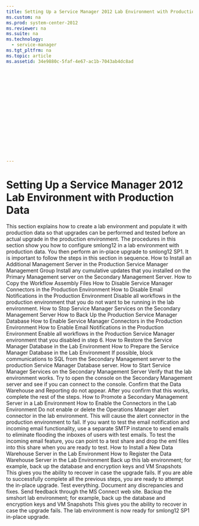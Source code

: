 ```yaml
---
title: Setting Up a Service Manager 2012 Lab Environment with Production Data
ms.custom: na
ms.prod: system-center-2012
ms.reviewer: na
ms.suite: na
ms.technology: 
  - service-manager
ms.tgt_pltfrm: na
ms.topic: article
ms.assetid: 34e9880c-5faf-4e67-ac1b-7043ab4dc8ad
 

















---
```

# Setting Up a Service Manager 2012 Lab Environment with Production Data
<?xml version="1.0" encoding="utf-8"?>
<developerConceptualDocument xmlns="http://ddue.schemas.microsoft.com/authoring/2003/5" xmlns:xlink="http://www.w3.org/1999/xlink" xmlns:xsi="http://www.w3.org/2001/XMLSchema-instance" xsi:schemaLocation="http://ddue.schemas.microsoft.com/authoring/2003/5 http://dduestorage.blob.core.windows.net/ddueschema/developer.xsd">
  <introduction>
    <para>This section explains how to create a lab environment and populate it with production data so that upgrades can be performed and tested before an actual upgrade in the production environment. The procedures in this section show you how to configure <token>smlong12</token> in a lab environment with production data. You then perform an in-place upgrade to <token>smlong12</token> SP1. It is important to follow the steps in this section in sequence.</para>
    <list class="ordered">
      <listItem>
        <para>
          <link xlink:href="03747a1c-cdb9-47ce-83d1-55ee9d6c8119">How to Install an Additional Management Server in the Production Service Manager Management Group</link>
        </para>
      </listItem>
      <listItem>
        <para>Install any cumulative updates that you installed on the Primary Management server on the Secondary Management Server.</para>
      </listItem>
      <listItem>
        <para>
          <link xlink:href="48fa12ca-e61b-4658-8eda-f9cc3af16dfc">How to Copy the Workflow Assembly Files</link>
        </para>
      </listItem>
      <listItem>
        <para>
          <link xlink:href="4bf9b574-f6d0-46f1-a989-aa0464f9a1ed">How to Disable Service Manager Connectors in the Production Environment</link>
        </para>
      </listItem>
      <listItem>
        <para>
          <link xlink:href="1317d2e6-b47b-41c0-826b-f7a4b3adf11b">How to Disable Email Notifications  in the Production Environment</link>
        </para>
      </listItem>
      <listItem>
        <para>Disable all workflows in the production environment that you do not want to be running in the lab environment.</para>
      </listItem>
      <listItem>
        <para>
          <link xlink:href="b4f30bdb-d45e-4390-b873-509d0b012398">How to Stop Service Manager Services on the Secondary Management Server</link>
        </para>
      </listItem>
      <listItem>
        <para>
          <link xlink:href="4ebe6cb4-0352-4c71-b2a9-0a235c0102d5">How to Back Up the Production Service Manager Database</link>
        </para>
      </listItem>
      <listItem>
        <para>
          <link xlink:href="0b055821-641a-4f09-96d9-14b1f84a950d">How to Enable Service Manager Connectors  in the Production Environment</link>
        </para>
      </listItem>
      <listItem>
        <para>
          <link xlink:href="441c09d3-16e6-4cc3-a242-83aad9ec3c4a">How to Enable Email Notifications in the Production Environment</link>
        </para>
      </listItem>
      <listItem>
        <para>Enable all workflows in the Production Service Manager environment that you disabled in step 6.</para>
      </listItem>
      <listItem>
        <para>
          <link xlink:href="acc6c46d-3377-47ce-9c94-ce20997d376f">How to Restore the Service Manager Database in the Lab Environment</link>
        </para>
      </listItem>
      <listItem>
        <para>
          <link xlink:href="7d3b8b19-77f9-4a96-a117-8ffef08da01a">How to Prepare the Service Manager Database in the Lab Environment</link>
        </para>
      </listItem>
      <listItem>
        <para>If possible, block communications to SQL from the Secondary Management server to the production Service Manager Database server.</para>
      </listItem>
      <listItem>
        <para>
          <link xlink:href="c6eecbd1-f867-4050-b66f-de9427410bb7">How to Start Service Manager Services on the Secondary Management Server</link>
        </para>
      </listItem>
      <listItem>
        <para>Verify that the lab environment works. Try to open the console on the Secondary Management server and see if you can connect to the console. Confirm that the Data Warehouse and Reporting do not appear. After you confirm that this works, complete the rest of the steps.</para>
      </listItem>
      <listItem>
        <para>
          <link xlink:href="df0bc01c-a314-441f-a983-27dfd92f95c0">How to Promote a Secondary Management Server in a Lab Environment</link>
        </para>
      </listItem>
      <listItem>
        <para>
          <link xlink:href="20ec2aaa-9fee-463b-a1d7-9cb272d8dd73">How to Enable the Connectors in the Lab Environment</link>
        </para>
        <alert class="note">
          <para>Do not enable or delete the Operations Manager alert connector in the lab environment. This will cause the alert connector in the production environment to fail.</para>
        </alert>
      </listItem>
      <listItem>
        <para>If you want to test the email notification and incoming email functionality, use a separate SMTP instance to send emails to eliminate flooding the inboxes of users with test emails. To test the incoming email feature, you can point to a test share and drop the eml files into this share when you are ready to test.</para>
      </listItem>
      <listItem>
        <para>
          <link xlink:href="239ee325-d396-4e8c-8d1e-adc7d28f3f04">How to Install a New Data Warehouse Server in the Lab Environment</link>
        </para>
      </listItem>
      <listItem>
        <para>
          <link xlink:href="ab0ec9ba-ba35-4a29-b933-472dfd18276a">How to Register the Data Warehouse Server in the Lab Environment</link>
        </para>
      </listItem>
      <listItem>
        <para>Back up this lab environment; for example, back up the database and encryption keys and VM Snapshots This gives you the ability to recover in case the upgrade fails.</para>
      </listItem>
      <listItem>
        <para>If you are able to successfully complete all the previous steps, you are ready to attempt the in-place upgrade.</para>
      </listItem>
      <listItem>
        <para>Test everything. Document any discrepancies and fixes. Send feedback through the MS Connect web site.</para>
      </listItem>
      <listItem>
        <para>Backup the <token>smshort</token> lab environment; for example, back up the database and encryption keys and VM Snapshots This gives you the ability to recover in case the upgrade fails.</para>
      </listItem>
      <listItem>
        <para>The lab environment is now ready for <token>smlong12</token> SP1 in-place upgrade.</para>
      </listItem>
    </list>
  </introduction>
  <?Comment TN: DO NOT USE the related topics tag in this sort of parent node topic. Reserve its use only for topics that do not provide any navigation function. 2012-08-06T12:40:00Z  Id='1?>
  <relatedTopics>
    <?CommentEnd Id='1'
    ?>
  </relatedTopics>
</developerConceptualDocument>
